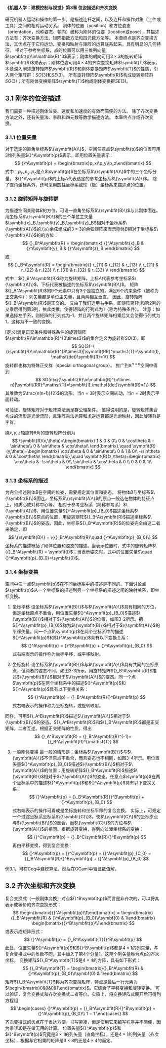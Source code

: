 #### 《机器人学：建模控制与视觉》第3章 位姿描述和齐次变换

研究机器人运动和操作的第一步，是描述连杆之间，以及连杆和操作对象（工件或工具）之间的相对运动关系。
刚体的位置（position）和方位姿态（orientation，也称姿态、朝向）统称为刚体的位姿（location或pose），其描述方法有：齐次变换方法、矩阵指数方法和四元数方法等。
本章终点是齐次变换方法，其优点在于它将运动、变换和映射与矩阵的运算联系起来，具有明显的几何特征。
相对于参考坐标系，点的位置可以用三维列向量$\symbfit{p}\in\mathbb{R}^3$表示；刚体的朝向可用$3\times 3$的旋转矩阵$\symbfit{R}$来表示；刚体位姿可用$4\times 4$的齐次变换矩阵$\symbfit{T}$表示。
本章深入阐述旋转矩阵$\symbfit{R}$和刚体变换矩阵$\symbfit{T}$的性质，引入两个矩阵群：$SO(3)$和$SE(3)$。
所有旋转矩阵$\symbfit{R}$构成旋转矩阵群$SO(3)$；所有刚体变换矩阵$\symbfit{T}$构成刚体变换群$SE(3)$。

## 3.1 刚体的位姿描述
我们需要一种描述刚体位姿、速度和加速度的有效而简便的方法。
除了齐次变换方法之外，还有矢量法、李群和四元数等数学描述方法。
本章终点介绍齐次变换。

### 3.1.1 位置矢量
对于选定的直角坐标系$\{\symbfit{A}\}$，空间任意点$\symbfit{p}$的位置可用3维列矢量${}^A\symbfit{p}$表示，即用位置矢量表示：
$$
{}^A\symbfit{p} = \begin{bmatrix}p_x\\p_y\\p_z\end{bmatrix}
$$
式中：$p_x,p_y,p_z$是点$\symbfit{p}$在坐标系$\{\symbfit{A}\}$中的三个坐标分量。
${}^A\symbfit{p}$的上标$A$代表选定的参考坐标系$\{\symbfit{A}\}$。
除了直角坐标系外，还可采用圆柱坐标系或球（极）坐标系来描述点的位置。

### 3.1.2 旋转矩阵与旋转群
为描述空间某刚体$B$的方位，可设一直角坐标系$\{\symbfit{B}\}$与此刚体固连。
用坐标系$\{\symbfit{B}\}$的三个单位主矢量$\symbfit{x}_B,\symbfit{y}_B,\symbfit{z}_B$相对于坐标系$\{\symbfit{A}\}$的方向余弦组成的$3\times3$的余弦矩阵来表示刚体$B$相对于坐标系$\{\symbfit{A}\}$的的方位：
$$
{}_B^A\symbfit{R} = \begin{bmatrix}
{}^A\symbfit{x}_B & 
{}^A\symbfit{y}_B & 
{}^A\symbfit{z}_B
\end{bmatrix}
$$
或
$$
{}_B^A\symbfit{R} = \begin{bmatrix}{}
r_{11} & r_{12} & r_{13} \\
r_{21} & r_{22} & r_{23} \\
r_{31} & r_{32} & r_{33} \\
\end{bmatrix}
$$
式中：${}_B^A\symbfit{R}$称为旋转矩阵，上标$A$代表参考坐标系$\{\symbfit{A}\}$，下标代表被描述的坐标系$\{\symbfit{B}\}$。
矩阵${}_B^A\symbfit{R}$的9个元素中只有3个是独立的，满足6个约束条件（被称为正交条件）：列矢量都是单位主矢量，且两两相互垂直。
因此，旋转矩阵${}_B^A\symbfit{R}$是正交的。
又由于我们选用右手系，即矩阵第1列和第2列的叉乘后得到第3列，依此类推，使得矩阵的行列式为1（称为特殊条件）。
注意：如果选择左手系，则矩阵的行列式为-1，并且两个旋转矩阵相乘后又会使得行列式为1，这称为不一致的变换。

[定义]满足正交条件和特殊条件的旋转矩阵$\symbfit{R}\in\mathbb{R}^{3\times3}$的集合定义为旋转群$SO(3)$，即
$$
SO(3)=\{\symbfit{R}\in\mathbb{R}^{3\times3}|\symbfit{RR}^\mathsf{T}=\symbfit{I},\mathsf{det}\symbfit{R}=1\}
$$
旋转群也称为特殊正交群（special orthogonal group）。
推广到$\mathbb{R}^{n\times n}$空间中得到
$$
SO(n)=\{\symbfit{R}\in\mathbb{R}^{n\times n}|\symbfit{RR}^\mathsf{T}=\symbfit{I},\mathsf{det}\symbfit{R}=1\}
$$
其维数为$\frac{n(n-1)}{2}$的流形，当$n=3$时表示空间转动，当$n=2$时表示平面转动。

可验证，旋转矩阵对于矩阵乘法满足群公理条件。
值得说明的是，旋转矩阵集合构成的流形是光滑流形，且矩阵乘法运算和求逆运算都是光滑映射，因此旋转群是李群。

绕$x,y,z$轴旋转$\theta$角的旋转矩阵分别为
$$
\symbfit{R}(x,\theta)=\begin{bmatrix}
1 & 0 & 0\\
0 & \cos\theta & -\sin\theta\\
0 & \sin\theta & \cos\theta\\
\end{bmatrix},\quad
\symbfit{R}(y,\theta)=\begin{bmatrix}
\cos\theta & 0 & \sin\theta\\
0 & 1 & 0\\
-\sin\theta & 0 & \cos\theta\\
\end{bmatrix},\quad
\symbfit{R}(z,\theta)=\begin{bmatrix}
\cos\theta & -\sin\theta & 0\\
\sin\theta & \cos\theta & 0 \\
0 & 0 & 1\\
\end{bmatrix}
$$

### 3.1.3 坐标系的描述
为完全描述刚体$B$在空间的位姿，需要规定其位置和姿态。
将物体$B$与坐标系$\{\symbfit{B}\}$固连。坐标系$\{\symbfit{A}\}$的原点一般选在物体的特征点上，如质心或对称中心等。
相对于参考坐标系（简称参考系）$\{\symbfit{A}\}$，用位置矢量${}^A\symbfit{p}_{B_0}$描述坐标系$\{\symbfit{B}\}$原点的位置，用旋转矩阵${}_B^A\symbfit{R}$描述坐标系$\{\symbfit{B}\}$的姿态。因此，坐标系${}_B^A\symbfit{R}$的位姿完全由这二者来确定，即
$$
\{\symbfit{B}\} = \{{}_B^A\symbfit{R}\quad {}^A\symbfit{p}_{B_0}\}
$$
坐标系的描述概括了刚体位置和姿态的描述。当表示位置时，式中的旋转矩阵$\{{}_B^A\symbfit{R} = \symbfit{I}$；当表示姿态时，式中的位置矢量$\quad {}^A\symbfit{p}_{B_0}=\symbfit{0}$。

### 3.1.4 坐标变换
空间中任一点$\symbfit{p}$在不同坐标系中的描述是不同的。下面讨论点$\symbfit{p}$从一个坐标系的描述到另一个坐标系的描述之间的映射关系，即坐标变换。
1. 坐标平移
设坐标系$\{\symbfit{B}\}$与$\{\symbfit{A}\}$具有相同的方位，但是坐标原点不重合，用位置矢量${}^A\symbfit{p}_{B_0}$描述$\{\symbfit{B}\}$相对于$\{\symbfit{A}\}$的位置，如图3-2所示。把${}^A\symbfit{p}_{B_0}$称为$\{\symbfit{B}\}$相对于$\{\symbfit{A}\}$的平移矢量。同一个点$\symbfit{p}$在两个坐标系中的描述${}^A\symbfit{p}$和${}^A\symbfit{p}$具有以下变换关系：
$$
{}^A\symbfit{p} = {}^B\symbfit{p} + {}^A\symbfit{p}_{B_0}
$$
式右端表示的操作称为坐标平移，或平移映射。

2. 坐标旋转
设坐标系$\{\symbfit{B}\}$与$\{\symbfit{A}\}$具有共同的坐标原点，但两者的姿态不同，如图3-3所示。用旋转矩阵${}_B^A\symbfit{R}$描述$\{\symbfit{B}\}$相对于$\{\symbfit{A}\}$的姿态。同一个点$\symbfit{p}$在两个坐标系中的描述${}^A\symbfit{p}$和${}^A\symbfit{p}$具有以下变换关系：
$$
{}^A\symbfit{p} = {}_B^A\symbfit{R}{}^B\symbfit{p}
$$
式右端表示的操作称为坐标旋转，或旋转映射。

同样，可用${}_A^B\symbfit{R}$描述$\{\symbfit{A}\}$相对于$\{\symbfit{B}\}$的姿态。${}_A^B\symbfit{R}$和${}_B^A\symbfit{R}$都是正交矩阵，二者互逆。根据正交矩阵的性质，得出
$$
{}_A^B\symbfit{R} = {}_B^A\symbfit{R}^{-1}={}_B^A\symbfit{R}^{\mathsf{T}}
$$

3. 一般刚体变换
最一般的情形是：坐标系$\{\symbfit{B}\}$与$\{\symbfit{A}\}$不但原点不重合，而且姿态也不相同，如图3-4所示。用位置矢量${}^A\symbfit{p}_{B_0}$描述$\{\symbfit{B}\}$相对于$\{\symbfit{A}\}$的位置；用旋转矩阵${}_B^A\symbfit{R}$描述$\{\symbfit{B}\}$相对于$\{\symbfit{A}\}$的姿态。任意点$\symbfit{p}$在两个坐标系中的描述${}^A\symbfit{p}$和${}^A\symbfit{p}$具有以下变换关系：
$$
{}^A\symbfit{p} = {}_B^A\symbfit{R}{}^B\symbfit{p} + {}^A\symbfit{p}_{B_0}
$$
式右端表示的操作可看成是坐标旋转和坐标平移的复合变换。
实际上，可规定一个过渡坐标系坐标系$\{\symbfit{C}\}$，使$\{\symbfit{C}\}$的坐标原点与$\{\symbfit{B}\}$的重合，而$\{\symbfit{C}\}$的方位与$\{\symbfit{A}\}$的相同。根据旋转变换，得到向过渡坐标系的变换：
$$
{}^C\symbfit{p} = {}_B^C\symbfit{R}{}^B\symbfit{p}
$$
再由平移变换，得到复合变换：
$$
{}^A\symbfit{p} = {}^C\symbfit{p} + {}^A\symbfit{p}_{C_0} 
= {}_B^A\symbfit{R}{}^B\symbfit{p} + {}^A\symbfit{p}_{B_0}
$$

例3.1，可在Coq中建模算法，然后在OCaml中验证数值解。

## 3.2 齐次坐标和齐次变换
复合变换式（一般刚体变换）对点${}^B\symbfit{p}$而言是非齐次的，可以将其表示成等价的齐次变换形式：
$$
\begin{bmatrix}{}^A\symbfit{p}\\1\end{bmatrix}
= \begin{bmatrix}{}_B^A\symbfit{R} & {}^A\symbfit{p}_{B_0}\\\symbf{0} & 1\end{bmatrix}
\begin{bmatrix}{}^B\symbfit{p}\\1\end{bmatrix}
$$
或表示成矩阵形式：
$$
{}^A\symbfit{p} = {}_B^A\symbfit{T}{}^B\symbfit{p}
$$
此处，位置矢量${}^A\symbfit{p}$和${}^B\symbfit{p}$都是$4\times 1$的列矢量，与复合变换式中的维数不同，其中加入了第4个分量1。这两个列矢量称为点$p$的齐次坐标。
变换矩阵${}_B^A\symbfit{T}$是$4\times4$的方阵，具有如下形式：
$$
{}_B^A\symbfit{T}
= \begin{bmatrix}{}_B^A\symbfit{R} & {}^A\symbfit{p}_{B_0}\\\symbf{0} & 1\end{bmatrix}
$$
矩阵${}_B^A\symbfit{T}$称为齐次变换矩阵，特点是最后一行元素为$\begin{bmatrix}0&0&0&1\end{bmatrix}$。它综合了平移变换和旋转变换。
可以验证，复合变换式和齐次变换式二者等价。实质上，将变换矩阵式展开后可得到方程组
$$
\begin{cases}
{}^A\symbfit{p} = {}_B^A\symbfit{R}{}^B\symbfit{p} + {}^A\symbfit{p}_{B_0}\\
1 = 1
\end{cases}
$$
齐次变换式的优点在于表达方便，书写紧凑，但是使用它来编写程序并不简便，因为乘1和0是在做无用的计算。
位置矢量${}^A\symbfit{p}$和${}^B\symbfit{p}$究竟是$3\times1$的列矢量（直角坐标），还是$4\times 1$的列矢量（齐次坐标），根据与它相乘的矩阵是$3\times3$的还是$4\times4$的而定。
